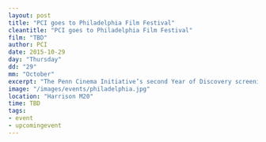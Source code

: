 ```yaml
---
layout: post
title: "PCI goes to Philadelphia Film Festival"
cleantitle: "PCI goes to Philadelphia Film Festival"
film: "TBD"
author: PCI
date: 2015-10-29
day: "Thursday"
dd: "29"
mm: "October"
excerpt: "The Penn Cinema Initiative’s second Year of Discovery screening invites all students to visit the Philadelphia Film Festival, one of the most riveting film events in the city featuring over 200 feature films and over 50 filmmaker and industry guests. Tickets and tokens will be provided, and the films to be watched are up to both the festival’s upcoming program and the viewers’ choice."
image: "/images/events/philadelphia.jpg"
location: "Harrison M20"
time: TBD
tags: 
- event
- upcomingevent
---
```

